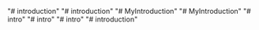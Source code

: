 "# introduction" 
"# introduction" 
"# MyIntroduction" 
"# MyIntroduction" 
"# intro" 
"# intro" 
"# intro" 
"# introduction" 
